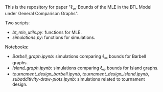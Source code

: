 This is the repository for paper "$\ell_{\infty}$-Bounds of the MLE in the BTL Model under General Comparison Graphs".

Two scripts:
+ *bt_mle_utils.py*: functions for MLE.
+ *simulations.py*: functions for simulations.

Notebooks:
+ *Barbell_graph.ipynb*: simulations comparing $\ell_{\infty}$ bounds for Barbell graphs.
+ *Island_graph.ipynb*: simulations comparing $\ell_{\infty}$ bounds for Island graphs.
+ *tournament_design_barbell.ipynb*, *tournament_design_island.ipynb*, *subadditivity-draw-plots.ipynb*: simulations related to tournament design.
